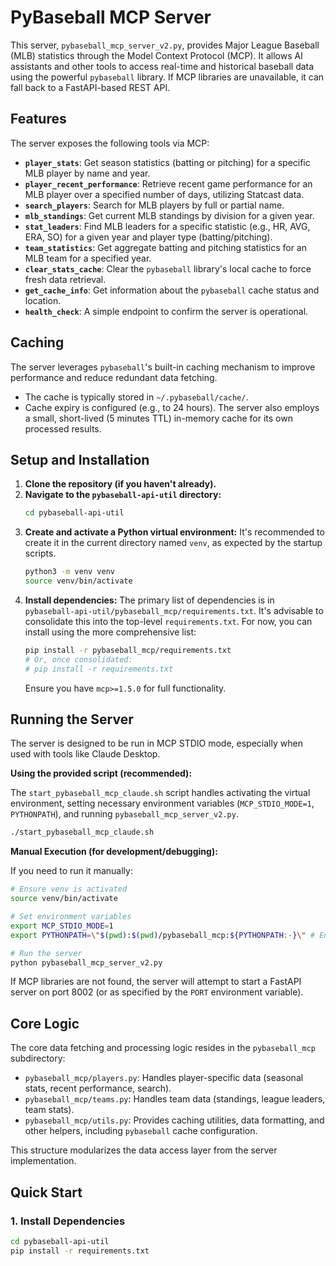 # PyBaseball MCP Server

This server, `pybaseball_mcp_server_v2.py`, provides Major League Baseball (MLB) statistics through the Model Context Protocol (MCP). It allows AI assistants and other tools to access real-time and historical baseball data using the powerful `pybaseball` library. If MCP libraries are unavailable, it can fall back to a FastAPI-based REST API.

## Features

The server exposes the following tools via MCP:

- **`player_stats`**: Get season statistics (batting or pitching) for a specific MLB player by name and year.
- **`player_recent_performance`**: Retrieve recent game performance for an MLB player over a specified number of days, utilizing Statcast data.
- **`search_players`**: Search for MLB players by full or partial name.
- **`mlb_standings`**: Get current MLB standings by division for a given year.
- **`stat_leaders`**: Find MLB leaders for a specific statistic (e.g., HR, AVG, ERA, SO) for a given year and player type (batting/pitching).
- **`team_statistics`**: Get aggregate batting and pitching statistics for an MLB team for a specified year.
- **`clear_stats_cache`**: Clear the `pybaseball` library's local cache to force fresh data retrieval.
- **`get_cache_info`**: Get information about the `pybaseball` cache status and location.
- **`health_check`**: A simple endpoint to confirm the server is operational.

## Caching

The server leverages `pybaseball`'s built-in caching mechanism to improve performance and reduce redundant data fetching.
- The cache is typically stored in `~/.pybaseball/cache/`.
- Cache expiry is configured (e.g., to 24 hours).
The server also employs a small, short-lived (5 minutes TTL) in-memory cache for its own processed results.

## Setup and Installation

1.  **Clone the repository (if you haven't already).**
2.  **Navigate to the `pybaseball-api-util` directory:**
    ```bash
    cd pybaseball-api-util
    ```
3.  **Create and activate a Python virtual environment:**
    It's recommended to create it in the current directory named `venv`, as expected by the startup scripts.
    ```bash
    python3 -m venv venv
    source venv/bin/activate
    ```
4.  **Install dependencies:**
    The primary list of dependencies is in `pybaseball-api-util/pybaseball_mcp/requirements.txt`. It's advisable to consolidate this into the top-level `requirements.txt`. For now, you can install using the more comprehensive list:
    ```bash
    pip install -r pybaseball_mcp/requirements.txt 
    # Or, once consolidated:
    # pip install -r requirements.txt
    ```
    Ensure you have `mcp>=1.5.0` for full functionality.

## Running the Server

The server is designed to be run in MCP STDIO mode, especially when used with tools like Claude Desktop.

**Using the provided script (recommended):**

The `start_pybaseball_mcp_claude.sh` script handles activating the virtual environment, setting necessary environment variables (`MCP_STDIO_MODE=1`, `PYTHONPATH`), and running `pybaseball_mcp_server_v2.py`.

```bash
./start_pybaseball_mcp_claude.sh
```

**Manual Execution (for development/debugging):**

If you need to run it manually:

```bash
# Ensure venv is activated
source venv/bin/activate

# Set environment variables
export MCP_STDIO_MODE=1
export PYTHONPATH=\"$(pwd):$(pwd)/pybaseball_mcp:${PYTHONPATH:-}\" # Ensure both current dir and pybaseball_mcp are on path

# Run the server
python pybaseball_mcp_server_v2.py
```

If MCP libraries are not found, the server will attempt to start a FastAPI server on port 8002 (or as specified by the `PORT` environment variable).

## Core Logic

The core data fetching and processing logic resides in the `pybaseball_mcp` subdirectory:
- `pybaseball_mcp/players.py`: Handles player-specific data (seasonal stats, recent performance, search).
- `pybaseball_mcp/teams.py`: Handles team data (standings, league leaders, team stats).
- `pybaseball_mcp/utils.py`: Provides caching utilities, data formatting, and other helpers, including `pybaseball` cache configuration.

This structure modularizes the data access layer from the server implementation.

## Quick Start

### 1. Install Dependencies

```bash
cd pybaseball-api-util
pip install -r requirements.txt